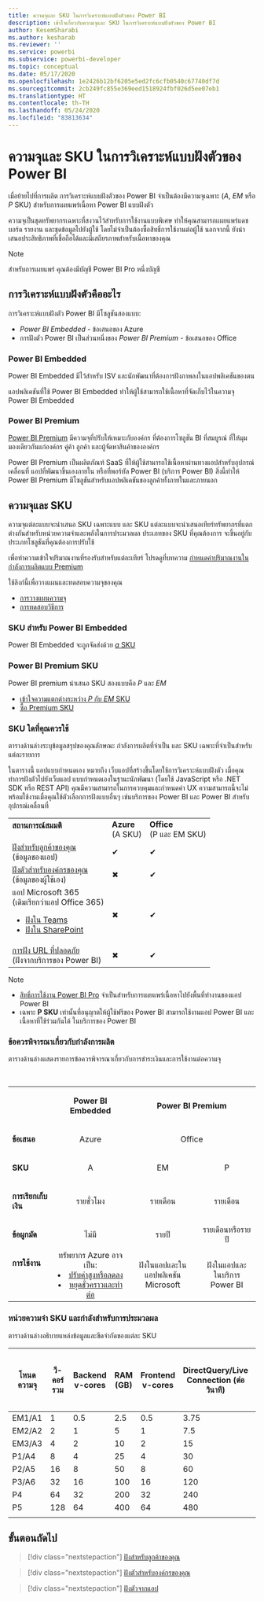 ```yaml
---
title: ความจุและ SKU ในการวิเคราะห์แบบฝังตัวของ Power BI
description: เข้าใจเกี่ยวกับความจุและ SKU ในการวิเคราะห์แบบฝังตัวของ Power BI
author: KesemSharabi
ms.author: kesharab
ms.reviewer: ''
ms.service: powerbi
ms.subservice: powerbi-developer
ms.topic: conceptual
ms.date: 05/17/2020
ms.openlocfilehash: 1e2426b12bf6205e5ed2fc6cfb0540c67740df7d
ms.sourcegitcommit: 2cb249fc855e369eed1518924fbf026d5ee07eb1
ms.translationtype: HT
ms.contentlocale: th-TH
ms.lasthandoff: 05/24/2020
ms.locfileid: "83813634"
---
```

# <a name="capacity-and-skus-in-power-bi-embedded-analytics"></a>ความจุและ SKU ในการวิเคราะห์แบบฝังตัวของ Power BI

เมื่อย้ายไปที่การผลิต การวิเคราะห์แบบฝังตัวของ Power BI จำเป็นต้องมีความจุเฉพาะ (*A*, *EM* หรือ *P* SKU) สำหรับการเผยแพร่เนื้อหา Power BI แบบฝังตัว

ความจุเป็นชุดทรัพยากรเฉพาะที่สงวนไว้สำหรับการใช้งานแบบพิเศษ ทำให้คุณสามารถเเผยแพร่แดชบอร์ด รายงาน และชุดข้อมูลไปยังผู้ใช้ โดยไม่จำเป็นต้องซื้อสิทธิ์การใช้งานต่อผู้ใช้ นอกจากนี้ ยังนำเสนอประสิทธิภาพที่เชื่อถือได้และมีเสถียรภาพสำหรับเนื้อหาของคุณ

>[!NOTE]
>สำหรับการเผยแพร่ คุณต้องมีบัญชี Power BI Pro หนึ่งบัญชี

## <a name="what-is-embedded-analytics"></a>การวิเคราะห์แบบฝังตัวคืออะไร

การวิเคราะห์แบบฝังตัว Power BI มีโซลูชันสองแบบ:
* *Power BI Embedded*  - ข้อเสนอของ Azure
* การฝังตัว Power BI เป็นส่วนหนึ่งของ *Power BI Premium*  - ข้อเสนอของ Office

### <a name="power-bi-embedded"></a>Power BI Embedded

Power BI Embedded มีไว้สำหรับ ISV และนักพัฒนาที่ต้องการฝังภาพลงในแอปพลิเคชันของตน

แอปพลิเคชันที่ใช้ Power BI Embedded ทำให้ผู้ใช้สามารถใช้เนื้อหาที่จัดเก็บไว้ในความจุ Power BI Embedded

### <a name="power-bi-premium"></a>Power BI Premium

[Power BI Premium](../../admin/service-premium-what-is.md) มีความจุที่ปรับให้เหมาะกับองค์กร ที่ต้องการโซลูชัน BI ที่สมบูรณ์ ที่ให้มุมมองเดียวกันแก่องค์กร คู่ค้า ลูกค้า และผู้จัดหาสินค้าขององค์กร

Power BI Premium เป็นผลิตภัณฑ์ SaaS ที่ให้ผู้ใช้สามารถใช้เนื้อหาผ่านทางแอปสำหรับอุปกรณ์เคลื่อนที่ แอปที่พัฒนาขึ้นเองภายใน หรือที่พอร์ทัล Power BI (บริการ Power BI) สิ่งนี้ทำให้ Power BI Premium มีโซลูชันสำหรับแอปพลิเคชันของลูกค้าทั้งภายในและภายนอก

## <a name="capacity-and-skus"></a>ความจุและ SKU

ความจุแต่ละแบบจะนำเสนอ SKU เฉพาะแบบ และ SKU แต่ละแบบจะนำเสนอเทียร์ทรัพยากรที่แตกต่างกันสำหรับหน่วยความจำและพลังในการประมวลผล ประเภทของ SKU ที่คุณต้องการ จะขึ้นอยู่กับประเภทโซลูชันที่คุณต้องการปรับใช้

เพื่อทำความเข้าใจปริมาณงานที่รองรับสำหรับแต่ละเทียร์ โปรดดูที่บทความ [กำหนดค่าปริมาณงานในกำลังการผลิตแบบ Premium](../../admin/service-admin-premium-workloads.md)

ใช้ลิงก์นี้เพื่อวางแผนและทดสอบความจุของคุณ
* [การวางแผนความจุ](embedded-capacity-planning.md)
* [การทดสอบวิธีการ](../../admin/service-premium-capacity-optimize.md#testing-approaches)

### <a name="power-bi-embedded-skus"></a>SKU สำหรับ Power BI Embedded

Power BI Embedded จะถูกจัดส่งด้วย [*a* SKU](../../admin/service-admin-premium-purchase.md#purchase-a-skus-for-testing-and-other-scenarios)

### <a name="power-bi-premium-skus"></a>Power BI Premium SKU

Power BI premium นำเสนอ SKU สองแบบคือ *P* และ *EM*
* [เข้าใจความแตกต่างระหว่าง *P* กับ *EM* SKU](../../admin/service-premium-what-is.md#subscriptions-and-licensing)
* [ซื้อ Premium SKU](../../admin/service-admin-premium-purchase.md)

### <a name="which-sku-should-i-use"></a>SKU ใดที่คุณควรใช้

ตารางด้านล่างระบุข้อมูลสรุปของคุณลักษณะ กำลังการผลิตที่จำเป็น และ SKU เฉพาะที่จำเป็นสำหรับแต่ละรายการ

ในตารางนี้ แอปแบบกำหนดเอง หมายถึง เว็บแอปที่สร้างขึ้นโดยใช้การวิเคราะห์แบบฝังตัว เมื่อคุณทำการฝังตัวไปยังเว็บแอป แบบกำหนดเองในฐานะนักพัฒนา (โดยใช้ JavaScript หรือ .NET SDK หรือ REST API) คุณมีความสามารถในการควบคุมและกำหนดค่า UX ความสามารถนี้จะไม่พร้อมใช้งานเมื่อคุณใช้ตัวเลือกการฝังแบบอื่นๆ เช่นบริการของ Power BI และ Power BI สำหรับอุปกรณ์เคลื่อนที่


|         |         |         |
|---------|---------|---------|
|**สถานการณ์สมมติ**</br><p></p>|**Azure**</br>(A SKU)|**Office**</br>(P และ EM SKU)|
|[ฝังสำหรับลูกค้าของคุณ](embed-sample-for-customers.md)</br>(ข้อมูลชองแอป)     |✔        |✔        |
|[ฝังตัวสำหรับองค์กรของคุณ](embed-sample-for-your-organization.md)</br>(ข้อมูลของผู้ใช้เอง)     |✖        |✔         |
|แอป Microsoft 365</br>(เดิมเรียกว่าแอป Office 365)<ul><li>[ฝังใน Teams](../../collaborate-share/service-embed-report-microsoft-teams.md)</li><li>[ฝังใน SharePoint](../../collaborate-share/service-embed-report-spo.md)</li></ul>     |✖        |✔        |
|[การฝัง URL ที่ปลอดภัย](../../collaborate-share/service-embed-secure.md)</br>(ฝังจากบริการของ Power BI)     |✖        |✔        |

>[!NOTE]
>* [สิทธิ์การใช้งาน Power BI Pro](../../admin/service-admin-purchasing-power-bi-pro.md) จำเป็นสำหรับการเผยแพร่เนื้อหาไปยังพื้นที่ทำงานของแอป Power BI
>* เฉพาะ **P SKU** เท่านั้นที่อนุญาตให้ผู้ใช้ฟรีของ Power BI สามารถใช้งานแอป Power BI และเนื้อหาที่ใช้ร่วมกันได้ ในบริการของ Power BI

### <a name="capacity-considerations"></a>ข้อควรพิจารณาเกี่ยวกับกำลังการผลิต

ตารางด้านล่างแสดงรายการข้อควรพิจารณาเกี่ยวกับการชำระเงินและการใช้งานต่อความจุ

</br>
<table>
<tbody>
<tr>
<td></td>
<td style="text-align: center;"><p><strong>Power BI Embedded</strong></p></td>
<td style="text-align: center;" colspan="2"><p><strong>Power BI Premium</strong></p></td>
</tr>
<tr>
<td><p><strong>ข้อเสนอ</strong></p></td>
<td style="text-align: center"><p>Azure</p></td>
<td style="text-align: center" colspan="2"><p>Office</p></td>
</tr>
<tr>
<td><p><strong>SKU</strong></p></td>
<td style="text-align: center"><p>A</p></td>
<td style="text-align: center"><p>EM</p></td>
<td style="text-align: center"><p>P</p></td>
</tr>
<tr>
<td><p><strong>การเรียกเก็บเงิน</strong></td>
<td style="text-align: center">รายชั่วโมง</td>
<td style="text-align: center">รายเดือน</td>
<td style="text-align: center">รายเดือน</td>
</tr>
<tr>
<td><p><strong>ข้อผูกมัด</strong></td>
<td style="text-align: center">ไม่มี</td>
<td style="text-align: center">รายปี</td>
<td style="text-align: center">รายเดือนหรือรายปี</td>
</tr>
<tr>
<td valign="top"><p><strong>การใช้งาน</strong></td>
<td style="text-align: center">ทรัพยากร Azure อาจเป็น:<li><a href="azure-pbie-scale-capacity.md">ปรับค่าสูงหรือลดลง</a></li><li><a href="azure-pbie-pause-start.md">หยุดชั่วคราวและทำต่อ</a>
</td></li>
<td style="text-align: center">ฝังในแอปและใน</br> แอปพลิเคชัน Microsoft</td>
<td style="text-align: center">ฝังในแอปและ</br> ในบริการ Power BI</td>
</tr>
</tbody>
</table>

### <a name="sku-memory-and-computing-power"></a>หน่วยความจำ SKU และกำลังสำหรับการประมวลผล

ตารางด้านล่างอธิบายแหล่งข้อมูลและขีดจำกัดของแต่ละ SKU

| โหนดความจุ | วี-คอร์รวม | Backend v-cores | RAM (GB) | Frontend v-cores | DirectQuery/Live Connection (ต่อวินาที) | การรีเฟรชแบบจำลองแบบคู่ขนาน |
| --- | --- | --- | --- | --- | --- | --- |
| EM1/A1 | 1 | 0.5 | 2.5 | 0.5 | 3.75 | 1 |
| EM2/A2 | 2 | 1 | 5 | 1 | 7.5 | 2 |
| EM3/A3 | 4 | 2 | 10 | 2 | 15 | 3 |
| P1/A4 | 8 | 4 | 25 | 4 | 30 | 6 |
| P2/A5 | 16 | 8 | 50 | 8 | 60 | 12 |
| P3/A6 | 32 | 16 | 100 | 16 | 120 | 24 |
| P4 | 64 | 32 | 200 | 32 | 240 | 48 |
| P5 | 128 | 64 | 400 | 64 | 480 | 96 |
| | | | | | | |

## <a name="next-steps"></a>ขั้นตอนถัดไป

> [!div class="nextstepaction"]
>[ฝังสำหรับลูกค้าของคุณ](embed-sample-for-customers.md)

> [!div class="nextstepaction"]
>[ฝังตัวสำหรับองค์กรของคุณ](embed-sample-for-your-organization.md)

> [!div class="nextstepaction"]
> [ฝังตัวจากแอป](embed-from-apps.md)